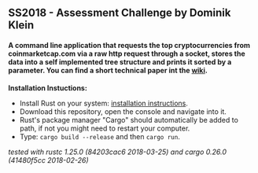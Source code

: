 ## SS2018 - Assessment Challenge by Dominik Klein  
#### A command line application that requests the top cryptocurrencies from coinmarketcap.com via a raw http request through a socket, stores the data into a self implemented tree structure and prints it sorted by a parameter. You can find a short technical paper int the [wiki](https://github.com/MonteyMontey/crypto-info/wiki/Technical-Paper).  

**Installation Instuctions:**
* Install Rust on your system: [installation instructions](https://www.rust-lang.org/en-US/install.html).
* Download this repository, open the console and navigate into it.
* Rust's package manager "Cargo" should automatically be added to path, if not you might need to restart your computer.
* Type: ```cargo build --release``` and then ```cargo run```.

_tested with rustc 1.25.0 (84203cac6 2018-03-25) and cargo 0.26.0 (41480f5cc 2018-02-26)_

